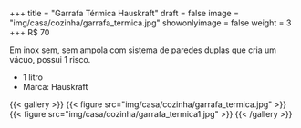 +++
title = "Garrafa Térmica Hauskraft"
draft = false
image = "img/casa/cozinha/garrafa_termica.jpg"
showonlyimage = false
weight = 3
+++
<span class="price">R$ 70</span>

<!--more-->

Em inox sem, sem ampola com sistema de paredes duplas que cria um vácuo, possui 1 risco.

- 1 litro
- Marca: Hauskraft


{{< gallery >}}
{{< figure src="img/casa/cozinha/garrafa_termica.jpg" >}}
{{< figure src="img/casa/cozinha/garrafa_termica1.jpg" >}}
{{< /gallery >}}
